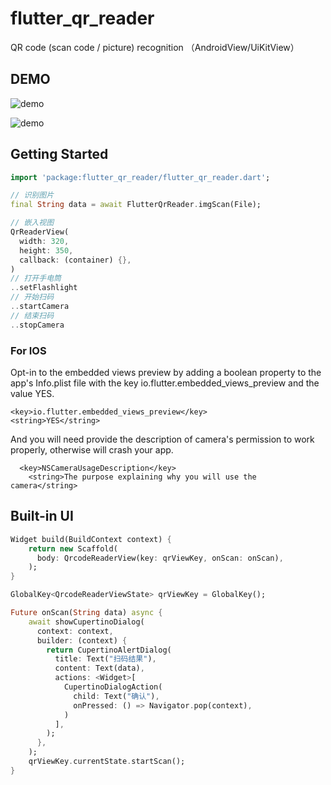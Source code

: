 # flutter_qr_reader

QR code (scan code &#x2F; picture) recognition （AndroidView&#x2F;UiKitView）

## DEMO

![demo](https://github.com/hetian9288/flutter_qr_reader/blob/master/Screenshot_20190608-153849.jpg?raw=true)

![demo](https://github.com/hetian9288/flutter_qr_reader/blob/master/ezgif-3-7c8bfe5fd68a.gif?raw=true)

## Getting Started

``` dart
import 'package:flutter_qr_reader/flutter_qr_reader.dart';

// 识别图片
final String data = await FlutterQrReader.imgScan(File);

// 嵌入视图
QrReaderView(
  width: 320,
  height: 350,
  callback: (container) {},
)
// 打开手电筒
..setFlashlight
// 开始扫码
..startCamera
// 结束扫码
..stopCamera
```

### For IOS
Opt-in to the embedded views preview by adding a boolean property to the app's Info.plist file with the key io.flutter.embedded_views_preview and the value YES.

	<key>io.flutter.embedded_views_preview</key>
	<string>YES</string>

And you will need provide the description of camera's permission to work properly, otherwise will crash your app.
``` 
  <key>NSCameraUsageDescription</key>
	<string>The purpose explaining why you will use the camera</string>
```

## Built-in UI

``` dart
Widget build(BuildContext context) {
    return new Scaffold(
      body: QrcodeReaderView(key: qrViewKey, onScan: onScan),
    );
}

GlobalKey<QrcodeReaderViewState> qrViewKey = GlobalKey();

Future onScan(String data) async {
    await showCupertinoDialog(
      context: context,
      builder: (context) {
        return CupertinoAlertDialog(
          title: Text("扫码结果"),
          content: Text(data),
          actions: <Widget>[
            CupertinoDialogAction(
              child: Text("确认"),
              onPressed: () => Navigator.pop(context),
            )
          ],
        );
      },
    );
    qrViewKey.currentState.startScan();
}
```
